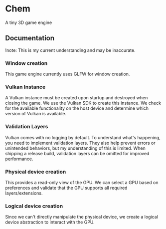 # Chem

A tiny 3D game engine


## Documentation
!note: This is my current understanding and may be inaccurate.

### Window creation
This game engine currently uses GLFW for window creation.

### Vulkan Instance
A Vulkan instance must be created upon startup and destroyed when closing the game. We use the Vulkan SDK to create this instance. We check for the available functionality on the host device and determine which version of Vulkan is available.

### Validation Layers
Vulkan comes with no logging by default. To understand what's happening, you need to implement validation layers. They also help prevent errors or unintended behaviors, but my understanding of this is limited. When shipping a release build, validation layers can be omitted for improved performance.

### Physical device creation
This provides a read-only view of the GPU. We can select a GPU based on preferences and validate that the GPU supports all required layers/extensions.

### Logical device creation
Since we can't directly manipulate the physical device, we create a logical device abstraction to interact with the GPU.